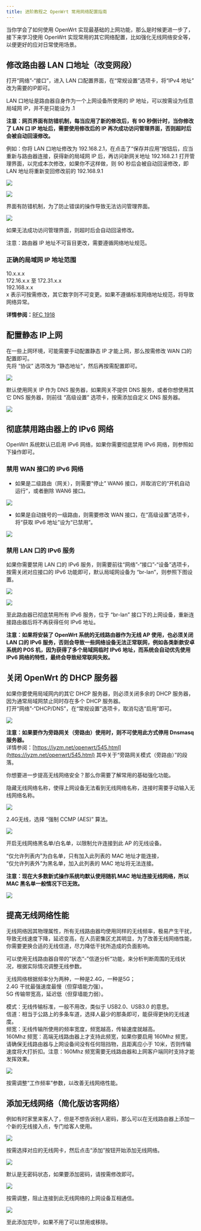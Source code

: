 ```yaml
---
title: 进阶教程之 OpenWrt 常用网络配置指南
---
```

当你学会了如何使用 OpenWrt 实现最基础的上网功能，那么是时候更进一步了，接下来学习使用 OpenWrt 实现常用的其它网络配置，比如强化无线网络安全等，以便更好的应对日常使用场景。

## 修改路由器 LAN 口地址（改变网段）

打开“网络”-“接口”，进入 LAN 口配置界面，在“常规设置”选项卡，将“IPv4 地址” 改为需要的IP即可。

LAN 口地址是路由器自身作为一个上网设备所使用的 IP 地址，可以按需设为任意局域网 IP，并不是只能设为 .1

**注意：网页界面有防错机制，每当应用了新的修改后，有 90 秒倒计时，当你修改了 LAN 口 IP 地址后，需要使用修改后的 IP 再次成功访问管理界面，否则超时后会被自动回滚修改。**

例如：你将 LAN 口地址修改为 192.168.2.1，在点击了“保存并应用”按钮后，应当重新与路由器连接，获得新的局域网 IP 后，再访问新网关地址 192.168.2.1 打开管理界面，以完成本次修改，如果你不这样做，则 90 秒后会被自动回滚修改，即 LAN 地址将重新变回修改前的 192.168.9.1

![](https://cdn.jsdelivr.net/gh/skyboy520/picture/picture/202403290806710.png)

![](https://cdn.jsdelivr.net/gh/skyboy520/picture/picture/202403290806711.png)

界面有防错机制，为了防止错误的操作导致无法访问管理界面。

![](https://cdn.jsdelivr.net/gh/skyboy520/picture/picture/202403290806713.png)

如果无法成功访问管理界面，则超时后会自动回滚修改。

注意：路由器 IP 地址不可盲目更改，需要遵循网络地址规范。

### 正确的局域网 IP 地址范围

10.x.x.x  
172.16.x.x 至 172.31.x.x  
192.168.x.x  
x 表示可按需修改，其它数字则不可变更。如果不遵循标准网络地址规范，将导致网络异常。

**详情参阅：**[RFC 1918](https://datatracker.ietf.org/doc/html/rfc4193)

## 配置静态 IP上网

在一些上网环境，可能需要手动配置静态 IP 才能上网，那么按需修改 WAN 口的配置即可。  
先将 “协议” 选项改为 “静态地址”，然后再按需配置即可。

![](https://cdn.jsdelivr.net/gh/skyboy520/picture/picture/202403290806714.png)

默认使用网关 IP 作为 DNS 服务器，如果网关不提供 DNS 服务，或者你想使用其它 DNS 服务器，则前往 “高级设置” 选项卡，按需添加自定义 DNS 服务器。

![](https://cdn.jsdelivr.net/gh/skyboy520/picture/picture/202403290806715.png)

## 彻底禁用路由器上的 IPv6 网络

OpenWrt 系统默认已启用 IPv6 网络，如果你需要彻底禁用 IPv6 网络，则参照如下操作即可。

### 禁用 WAN 接口的 IPv6 网络

-   如果是二级路由（网关），则需要“停止” WAN6 接口，并取消它的“开机自动运行”，或者删除 WAN6 接口。

![](https://cdn.jsdelivr.net/gh/skyboy520/picture/picture/202403290806716.png)

-   如果是自动拨号的一级路由，则需要修改 WAN 接口，在“高级设置”选项卡，将“获取 IPv6 地址”设为“已禁用”。

![](https://cdn.jsdelivr.net/gh/skyboy520/picture/picture/202403290806717.png)

### 禁用 LAN 口的 IPv6 服务

如果你需要禁用 LAN 口的 IPv6 服务，则需要前往“网络”-“接口”-“设备”选项卡，按需关闭对应接口的 IPv6 功能即可，默认局域网设备为 “br-lan”，则参照下图设置。

![](https://cdn.jsdelivr.net/gh/skyboy520/picture/picture/202403290806718.png)

![](https://cdn.jsdelivr.net/gh/skyboy520/picture/picture/202403290806719.png)

至此路由器已彻底禁用所有 IPv6 服务，位于 “br-lan” 接口下的上网设备，重新连接路由器后将不再获得任何 IPv6 地址。

**注意：如果将安装了 OpenWrt 系统的无线路由器作为无线 AP 使用，也必须关闭 LAN 口的 IPv6 服务，否则会导致一些网络设备无法正常联网，例如各类新款安卓系统的 POS 机，因为获得了多个局域网临时 IPv6 地址，而系统会自动优先使用 IPv6 网络的特性，最终会导致经常联网失败。**

## 关闭 OpenWrt 的 DHCP 服务器

如果你要使用局域网内的其它 DHCP 服务器，则必须关闭多余的 DHCP 服务器，因为通常局域网禁止同时存在多个 DHCP 服务器。  
打开“网络”-“DHCP/DNS”，在“常规设置”选项卡，取消勾选“启用”即可。

![](https://cdn.jsdelivr.net/gh/skyboy520/picture/picture/202403290806720.png)

**注意：如果要作为旁路网关（旁路由）使用时，则不可使用此方式停用 Dnsmasq 服务器。**  
详情参阅：[https://iyzm.net/openwrt/545.html](https://iyzm.net/openwrt/545.html) 其中关于“旁路网关模式（旁路由）”的段落。

你想要进一步提高无线网络安全？那么你需要了解常用的基础强化功能。

隐藏无线网络名称，使得上网设备无法看到无线网络名称，连接时需要手动输入无线网络名称。

![](https://cdn.jsdelivr.net/gh/skyboy520/picture/picture/202403290806721.png)

2.4G无线，选择 “强制 CCMP (AES)” 算法。

![](https://cdn.jsdelivr.net/gh/skyboy520/picture/picture/202403290806722.png)

开启无线网络黑名单/白名单，以限制允许连接到此 AP 的无线设备。

“仅允许列表内”为白名单，只有加入此列表的 MAC 地址才能连接，  
“仅允许列表外”为黑名单，加入此列表的 MAC 地址将无法连接。

**注意：现在大多数新式操作系统均默认使用随机 MAC 地址连接无线网络，所以 MAC 黑名单一般情况下已无效。**

![](https://cdn.jsdelivr.net/gh/skyboy520/picture/picture/202403290806723.png)

## 提高无线网络性能

无线网络因其物理属性，所有无线路由器均使用同样的无线频率，极易产生干扰，导致无线速度下降，延迟变高，在人员密集区尤其明显，为了改善无线网络性能，你需要更换合适的无线信道，尽力降低干扰所造成的负面影响。

可以使用无线路由器自带的”状态“-”信道分析“功能，来分析判断周围的无线状况，根据实际情况调整无线参数。

无线网络根据频率分为两种，一种是2.4G，一种是5G；  
2.4G 干扰最强速度最慢（但穿墙能力强）。  
5G 传输带宽高，延迟低（但穿墙能力弱）。

模式：无线传输标准，一般不用改，类似于 USB2.0、USB3.0 的意思。  
信道：相当于公路上的多条车道，选择人最少的那条即可，能获得更快的无线速度。  
频宽：无线传输所使用的频率宽度，频宽越高，传输速度就越高。  
160Mhz 频宽：高端无线路由器上才支持此频宽，如果你要启用 160Mhz 频宽，请确保无线路由器与上网设备间没有任何阻挡物，且距离应小于 10米，否则传输速度将大打折扣。注意：160Mhz 频宽需要无线路由器和上网客户端同时支持才能发挥效果。

![](https://cdn.jsdelivr.net/gh/skyboy520/picture/picture/202403290806724.png)

按需调整“工作频率”参数，以改善无线网络性能。

## 添加无线网络（简化版访客网络）

例如有时家里来客人了，但是不想告诉别人密码，那么可以在无线路由器上添加一个新的无线接入点，专门给客人使用。

![](https://cdn.jsdelivr.net/gh/skyboy520/picture/picture/202403290806725.png)

按需选择对应的无线网卡，然后点击“添加”按钮开始添加无线网络。

![](https://cdn.jsdelivr.net/gh/skyboy520/picture/picture/202403290806726.png)

默认是无密码状态，如果要添加密码，请按需修改即可。

![](https://cdn.jsdelivr.net/gh/skyboy520/picture/picture/202403290806727.png)

按需调整，阻止连接到此无线网络的上网设备互相通信。

![](https://cdn.jsdelivr.net/gh/skyboy520/picture/picture/202403290806728.png)

至此添加完毕，如果不用了可以禁用或移除。